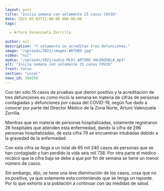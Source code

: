 ```yaml
---
layout: post
title: "Inicia semana con solamente 15 casos COVID"
date: 2021-05-03T21:00:00.000-06:00
tags:
  
  - Arturo Valenzuela Zorrilla
  
author: nil
description: "Y solamente se acreditan tres defunciones."
image: "/uploads/2021/images-ARTURO.jpg"
video: "nil"
audio: "/uploads/2021/audio-ML01_ARTURO_VALENZUELA.mp3"
alt: "Inicia semana con solamente 15 casos COVID"
front: false
section: "Local"
news_id: 184258
---
```


Con tan sólo 15 casos de pruebas que dieron positivo y la acreditación de tres defunciones es como inició la semana en materia de cifras de personas contagiadas y defunciones por causa del COVID-19, según fue dado a conocer por parte del Director Médico de la Zona Norte, Arturo Valenzuela Zorrilla.

Mientras que en materia de personas hospitalizadas, solamente registraron 26 hospitales que atienden esta enfermedad, dando la cifra de 296 personas hospitalizadas, de esta cifra 79 se encuentran intubadas debido a la gravedad de la enfermedad.

Con esta cifra se llega a un total de 65 mil 240 casos de personas que se han contagiado y han perdido la vida seis mil 738. Por otra parte el médico recalcó que la cifra baja se debe a que por fin de semana se tiene un menor número de casos.

Sin embargo, dijo, se tiene una leve disminución de los casos, cosa que no es positiva, ya que solamente esta conteniendo que se tenga un repunte. Por lo que exhortó a la población a continuar con las medidas de salud.
